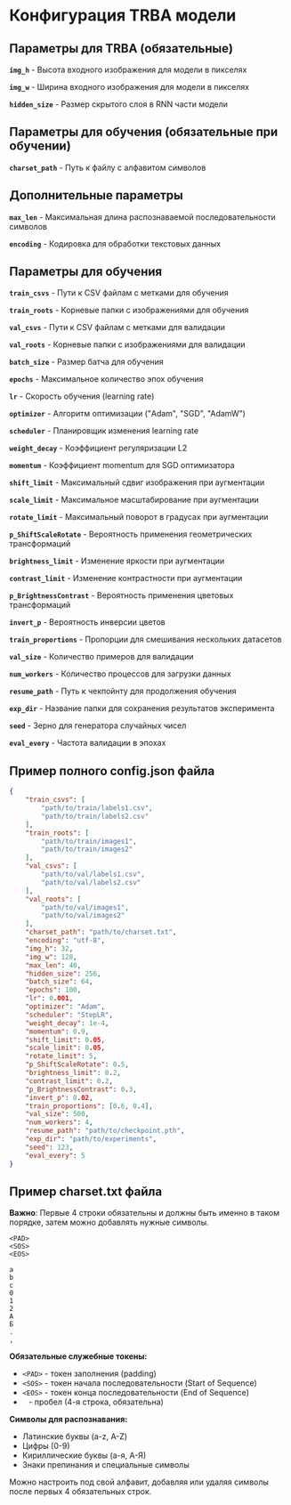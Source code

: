 # Конфигурация TRBA модели

## Параметры для TRBA (обязательные)

**`img_h`** - Высота входного изображения для модели в пикселях

**`img_w`** - Ширина входного изображения для модели в пикселях  

**`hidden_size`** - Размер скрытого слоя в RNN части модели

## Параметры для обучения (обязательные при обучении)

**`charset_path`** - Путь к файлу с алфавитом символов

## Дополнительные параметры

**`max_len`** - Максимальная длина распознаваемой последовательности символов

**`encoding`** - Кодировка для обработки текстовых данных

## Параметры для обучения

**`train_csvs`** - Пути к CSV файлам с метками для обучения

**`train_roots`** - Корневые папки с изображениями для обучения

**`val_csvs`** - Пути к CSV файлам с метками для валидации

**`val_roots`** - Корневые папки с изображениями для валидации

**`batch_size`** - Размер батча для обучения

**`epochs`** - Максимальное количество эпох обучения

**`lr`** - Скорость обучения (learning rate)

**`optimizer`** - Алгоритм оптимизации ("Adam", "SGD", "AdamW")

**`scheduler`** - Планировщик изменения learning rate

**`weight_decay`** - Коэффициент регуляризации L2

**`momentum`** - Коэффициент momentum для SGD оптимизатора

**`shift_limit`** - Максимальный сдвиг изображения при аугментации

**`scale_limit`** - Максимальное масштабирование при аугментации

**`rotate_limit`** - Максимальный поворот в градусах при аугментации

**`p_ShiftScaleRotate`** - Вероятность применения геометрических трансформаций

**`brightness_limit`** - Изменение яркости при аугментации

**`contrast_limit`** - Изменение контрастности при аугментации

**`p_BrightnessContrast`** - Вероятность применения цветовых трансформаций

**`invert_p`** - Вероятность инверсии цветов

**`train_proportions`** - Пропорции для смешивания нескольких датасетов

**`val_size`** - Количество примеров для валидации

**`num_workers`** - Количество процессов для загрузки данных

**`resume_path`** - Путь к чекпойнту для продолжения обучения

**`exp_dir`** - Название папки для сохранения результатов эксперимента

**`seed`** - Зерно для генератора случайных чисел

**`eval_every`** - Частота валидации в эпохах

## Пример полного config.json файла

```json
{
    "train_csvs": [
        "path/to/train/labels1.csv",
        "path/to/train/labels2.csv"
    ],
    "train_roots": [
        "path/to/train/images1",
        "path/to/train/images2"
    ],
    "val_csvs": [
        "path/to/val/labels1.csv",
        "path/to/val/labels2.csv"
    ],
    "val_roots": [
        "path/to/val/images1",
        "path/to/val/images2"
    ],
    "charset_path": "path/to/charset.txt",
    "encoding": "utf-8",
    "img_h": 32,
    "img_w": 128,
    "max_len": 40,
    "hidden_size": 256,
    "batch_size": 64,
    "epochs": 100,
    "lr": 0.001,
    "optimizer": "Adam",
    "scheduler": "StepLR",
    "weight_decay": 1e-4,
    "momentum": 0.9,
    "shift_limit": 0.05,
    "scale_limit": 0.05,
    "rotate_limit": 5,
    "p_ShiftScaleRotate": 0.5,
    "brightness_limit": 0.2,
    "contrast_limit": 0.2,
    "p_BrightnessContrast": 0.3,
    "invert_p": 0.02,
    "train_proportions": [0.6, 0.4],
    "val_size": 500,
    "num_workers": 4,
    "resume_path": "path/to/checkpoint.pth",
    "exp_dir": "path/to/experiments",
    "seed": 123,
    "eval_every": 5
}
```

## Пример charset.txt файла

**Важно**: Первые 4 строки обязательны и должны быть именно в таком порядке, затем можно добавлять нужные символы.

```plaintext
<PAD>
<SOS>
<EOS>
 
a
b
c
0
1
2
А
Б
.
,
```

**Обязательные служебные токены:**
- `<PAD>` - токен заполнения (padding)
- `<SOS>` - токен начала последовательности (Start of Sequence)  
- `<EOS>` - токен конца последовательности (End of Sequence)
- ` ` - пробел (4-я строка, обязательна)

**Символы для распознавания:**
- Латинские буквы (a-z, A-Z)
- Цифры (0-9)  
- Кириллические буквы (а-я, А-Я)
- Знаки препинания и специальные символы

Можно настроить под свой алфавит, добавляя или удаляя символы после первых 4 обязательных строк.
